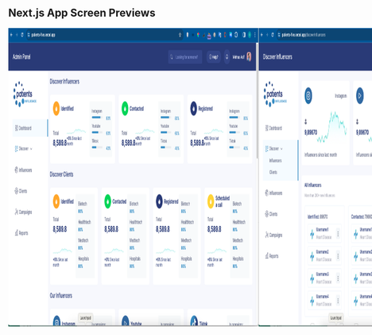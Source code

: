 ## Next.js App Screen Previews


<div style="display: flex; justify-content: space-between; margin-bottom: 20px;">
<img src="./previews/2.png " alt="Local Image" width="800" height="600">
<img src="./previews/3.png " alt="Local Image"  width="800" height="600">
<img src="./previews/4.png " alt="Local Image"  width="800" height="600">
<img src="./previews/5.png " alt="Local Image"  width="800" height="600">
</div>



